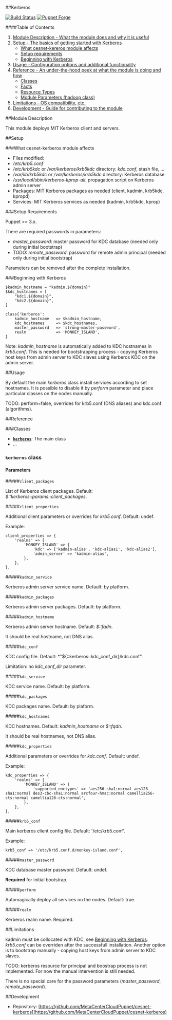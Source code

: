 ##Kerberos

[![Build Status](https://travis-ci.org/MetaCenterCloudPuppet/cesnet-kerberos.svg?branch=master)](https://travis-ci.org/MetaCenterCloudPuppet/cesnet-kerberos) [![Puppet Forge](https://img.shields.io/puppetforge/v/cesnet/kerberos.svg)](https://forge.puppetlabs.com/cesnet/kerberos)

####Table of Contents

1. [Module Description - What the module does and why it is useful](#module-description)
2. [Setup - The basics of getting started with Kerberos](#setup)
    * [What cesnet-kereros module affects](#what-kerberos-affects)
    * [Setup requirements](#setup-requirements)
    * [Beginning with Kerberos](#beginning-with-kerberos)
3. [Usage - Configuration options and additional functionality](#usage)
4. [Reference - An under-the-hood peek at what the module is doing and how](#reference)
    * [Classes](#classes)
    * [Facts](#facts)
    * [Resource Types](#resources)
    * [Module Parameters (hadoop class)](#class-hadoop)
5. [Limitations - OS compatibility, etc.](#limitations)
6. [Development - Guide for contributing to the module](#development)

<a name="module-description"></a>
##Module Description

This module deploys MIT Kerberos client and servers.

<a name="setup"></a>
##Setup

<a name="what-kerberos-affects"></a>
###What cesnet-kerberos module affects

* Files modified:
 * */etc/krb5.conf*
 * */etc/krb5kdc* or */var/kerberos/krb5kdc* directory: *kdc.conf*, stash file, ...
 * */var/lib/krb5kdc* or */var/kerberos/krb5kdc* directory: Kerberos database
 * */usr/local/sbin/kerberos-kprop-all*: propagation script on Kerberos admin server
* Packages: MIT Kerberos packages as needed (client, kadmin, krb5kdc, kpropd)
* Services: MIT Kerberos services as needed (kadmin, krb5kdc, kprop)

<a name="setup-requirements"></a>
###Setup Requirements

Puppet >= 3.x.

There are required passwords in parameters:

* *master\_password*: master password for KDC database (needed only during initial bootstrap)
* TODO: *remote\_password*: password for remote admin principal (needed only during initial bootstrap)

Parameters can be removed after the complete installation.

<a name="beginning-with-kerberos"></a>
###Beginning with Kerberos

    $kadmin_hostname = "kadmin.${domain}"
    $kdc_hostnames = [
    	"kdc1.${domain}",
    	"kdc2.${domain}",
    ]
    
    class{'kerberos':
    	kadmin_hostname   => $kadmin_hostname,
    	kdc_hostnames     => $kdc_hostnames,
    	master_password   => 'strong-master-password',
    	realm             => 'MONKEY_ISLAND',
    }

Note: *kadmin\_hostname* is automatically added to KDC hostnames in *krb5.conf*. This is needed for bootstrapping process - copying Kerberos host keys from admin server to KDC slaves using Kerberos KDC on the admin server.

<a name="usage"></a>
##Usage

By default the main *kerberos* class install services according to set hostnames. It is possible to disable it by *perform* parameter and place particular classes on the nodes manually.

TODO: perform=false, overrides for krb5.conf (DNS aliases) and kdc.conf (algorithms).

<a name="reference"></a>
##Reference

<a name="classes"></a>
###Classes

* [**`kerberos`**](#class-kerberos): The main class
* ...

<a name="class-kerberos"></a>
### `kerberos` class

<a name="parameters"></a>
#### Parameters

#####`client_packages`

List of Kerberos client packages. Default: *$::kerberos::params::client\_packages*.

#####`client_properties`

Additional client parameters or overrides for *krb5.conf*. Default: undef.

Example:

    client_properties => {
    	'realms' => {
    		'MONKEY_ISLAND' => {
    			'kdc' => ['kadmin-alias', 'kdc-alias1', 'kdc-alias2'],
    			'admin_server' => 'kadmin-alias',
    		},
    	},
    },

#####`kadmin_service`

Kerberos admin server service name. Default: by platform.

#####`kadmin_packages`

Kerberos admin server packages. Default: by platform.

#####`kadmin_hostname`

Kerberos admin server hostname. Default: *$::fqdn*.

It should be real hostname, not DNS alias.

#####`kdc_conf`

KDC config file. Default: *"${::kerberos::kdc\_conf\_dir}/kdc.conf".

Limitation: no *kdc\_conf\_dir* parameter.

#####`kdc_service`

KDC service name. Default: by platform.

#####`kdc_packages`

KDC packages name. Default: by plaform.

#####`kdc_hostnames`

KDC hostnames. Default: *kadmin\_hostname* or *$::fqdn*.

It should be real hostnames, not DNS alias.

#####`kdc_properties`

Additional parameters or overrides for *kdc.conf*. Default: undef.

Example:

    kdc_properties => {
    	'realms' => {
    		'MONKEY_ISLAND' => {
    			'supported_enctypes' => 'aes256-sha1:normal aes128-sha1:normal des3-cbc-sha1:normal arcfour-hmac:normal camellia256-cts:normal camellia128-cts:normal',
    		},
    	},
    },

#####`krb5_conf`

Main kerberos client config file. Default: '/etc/krb5.conf'.

Example:

    krb5_conf => '/etc/krb5.conf.d/monkey-island.conf',

#####`master_password`

KDC database master password. Default: undef.

**Required** for initial bootstrap.

#####`perform`

Automagically deploy all services on the nodes. Default: true.

#####`realm`

Kerberos realm name. Required.

<a name="limitations"></a>
##Limitations

kadmin must be collocated with KDC, see [Beginning with Kerberos](#beginning-with-kerberos). *krb5.conf* can be overriden after the successfull installation. Another option is to bootstrap manually - copying host keys from admin server to KDC slaves.

TODO: kerberos resource for principal and boostrap process is not implemented. For now the manual intervention is still needed.

There is no special care for the password parameters (*master\_password*, *remote\_password*).

<a name="development"></a>
##Development

* Repository: [https://github.com/MetaCenterCloudPuppet/cesnet-kerberos](https://github.com/MetaCenterCloudPuppet/cesnet-kerberos)
